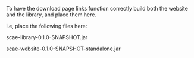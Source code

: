 To have the download page links function correctly build both
the website and the library, and place them here.

i.e, place the following files here:

scae-library-0.1.0-SNAPSHOT.jar

scae-website-0.1.0-SNAPSHOT-standalone.jar
